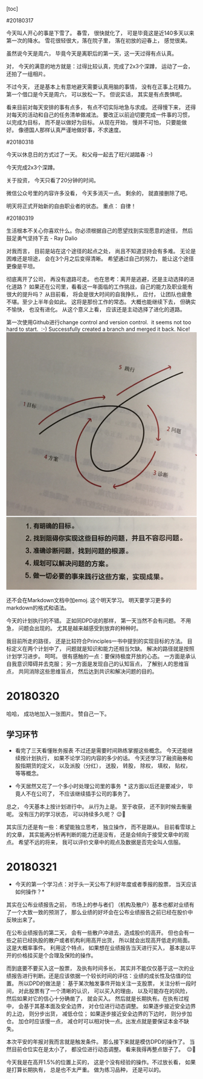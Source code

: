 [toc]



#20180317

今天叫人开心的事是下雪了。 春雪， 很快就化了， 可是毕竟这是近140多天以来第一次的降水。 雪花很轻很大，落在院子里， 落在初放的迎春上， 感觉很美。 

虽然说今天是周六， 毕竟今天是离职后的第一天，这一天过得有点认真。 

对， 今天的满意的地方就是：过得比较认真，完成了2x3个深蹲， 运动了一会， 还拍了一组相片。 

不过今天， 还是基本上有意地避天需要认真用脑的事情， 没有在正事上花精力。第一个借口是今天是周六， 可以放松一下。 但说实话， 其实是有点畏惧呢。 

看来目前对每天安排的事有点多， 有点不切实际地急与求成。 还得慢下来， 还得对每天的活动和自己的任务清单做减法。 要改正以前迫切要完成一件事的习惯，以完成为目标， 而不是以做好为目标。 从现在开始， 慢并不可怕， 只要能做好。 像德国人那样认真严谨地做好事，不求速度。 

#20180318

今天以休息日的方式过了一天。 和父母一起去了旺兴湖踏春 :-)

今天完成2x3个深蹲。 

关于投资， 今天只看了20分钟的时间。 

微信公众号里的内容许多没看， 今天多消灭一点。 剩余的， 就直接删除了吧。 

明天将正式开始新的自由职业者的状态。 重点： 自律！ 

#20180319

生活根本不关心你喜欢什么。你必须根据自己的愿望找到实现愿意的途径， 然后鼓足勇气坚持下去 - Ray Dalio

对我而言， 目前是站在这个途径的起点之处， 尚且不知道坚持会有多难。 无论是困难还是坦途， 会在3个月之后变得清晰。 希望通过自己的努力， 能让这个途径更像是平坦。 

彻底离开了公司， 再没有退路可走。 也在思考：离开是逃避，还是主动选择的进化道路？ 如果还在公司里，看看这一年面临的工作挑战，自己的能力及职业能有很大的提升吗？ 从目前看， 将会是很大时间的自我挣扎， 应付， 让团队也疲惫不堪。至少上半年会如此。 这将是那份工作的常态。 大概也能继续下去， 但确实不愉快， 也没有进化。 从这个意义上看， 应该还是主动选择了进化的道路。 

第一次使用Github进行change control and version control.  it seems not too hard to start.  :-) Successfully created a branch and merged it back. Nice!
![test](https://raw.githubusercontent.com/Breeze314/pics/master/WechatIMG1.jpeg)
![test](https://raw.githubusercontent.com/Breeze314/pics/master/WechatIMG2.jpeg)

还不会在Markdown文档中加emoj. 这个明天学习。 明天要学习更多的markdown的格式和语法。 

今天的计划执行的不错。 正如同DPD说的那样， 第一天当然不会有问题。 不用急， 问题会出现的。 尤其是越来越感受到放弃的种种时。  

我目前所走的路径， 还是比较符合Principles一书中提到的实现目标的方法。 目标定义在两个计划中了， 问题就是知识和能力还相当欠缺。 解决的路径就是按照计划学习进步。 呵呵。 
很有感触的一点：要保持极度开放的心态。 一方面是承认自我意识障碍并去克服； 另一方面是发现自己的认知盲点， 了解别人的思维盲点， 共同消除这些思维盲点， 然后达到共识和解决问题的目的。 

20180320
===================
哈哈， 成功地加入一张图片。 赞自己一下。 

学习环节
--------------
* 看完了三天看懂账务报表
不过还是需要时间熟练掌握这些概念。 
今天还能继续按计划执行， 如果不论学习的内容的多少的话。 
今天还学习了融资融券和股指期货的定义， 以及派股（分红）， 送股， 转股， 除权， 填权， 贴权， 等等概念。 

* 今天居然又花了一个多小时处理公司里的事务  *
这方面以后还是要减少， 毕竟人不在公司了， 不应该继续插手公司的事务了。

总之， 今天基本上按计划进行中。 从行为上是。 至于收获， 还不到时候去衡量呢。 
没有压力的学习状态， 可以持续多久呢？ 😉🙈

其实压力还是有一些：希望能独立思考， 独立操作， 而不是跟从。 目前看雪球上的文章， 其实能再分析再判断的能力还是没有， 还是会倾向于接受文章中的观点。 希望不远的将来， 我可以评价文章中的观点及数据是否完全叫人信服。 

20180321
==============
* 今天的第一个学习点：对于头一天公布了利好年度或者季报的股票， 当天应该如何操作？*

其实在公布业绩报告之前， 市场上的参与者们 （机构及散户）基本也都对业绩有了一个大致一致的预测了， 那么业绩的好坏会在公布业绩报告之前已经在股价中反映出来了。 

在公布业绩报告的第二天， 会有一些散户冲进去，造成股价的高开。 但也会有一些之前已经执股的散户或者机构利用高开出货， 所以就会出现高开低走的局面。 这是大概率事件。 利用这个特点， 如果想在业绩报告当天进行买入， 基本是以平开的价格挂买是个合理及保险的操作。 

而到底要不要买入这一股票， 及执有时间多长， 其实并不能仅仅基于这一次的业绩报告进行判断。还是应该依据一个较长时间的评估：业绩的成长性及估值的位置。 
所以DPD的做法是： 基于某次触发事件开始关注一支股票， 关注分析一段时间， 对此股票有了一个清晰的认识， 可以买入的理由， 以及可能存在的风险， 然后如果对它的信心十分确凿了， 就会买入。 然后就是长期执有。在执有过程中， 会基于其基本面及安全边界， 对仓位进行动态调整。 如果逐步接近安全边界的上边， 则分步出货， 减低仓位； 如果逐步接近安全边界的下边时， 则分步加仓。 加仓时应该慢一点， 减仓时可以相对快一点。出发点就是要保证本金不缺失。 

本次平安的年报对我而言就是触发条件。 那么接下来就是模仿DPD的操作了。 当然目前仓位实在是太小了， 都没位进行动态调整。 看来我得再整点银子了。  😔💁

今天我是在高开1.5%的位置上买的， 这是个没有经验的操作。不过放长看， 如果是打算长期执有， 总是也不太严重。 做为练习品种， 还是可以的。 
